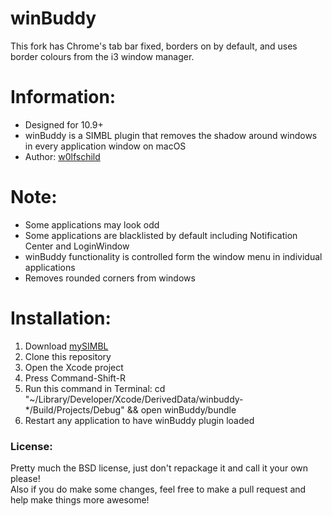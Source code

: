 # winBuddy

This fork has Chrome's tab bar fixed, borders on by default, and uses border colours from the i3 window manager.

# Information:

- Designed for 10.9+   
- winBuddy is a SIMBL plugin that removes the shadow around windows in every application window on macOS
- Author: [w0lfschild](https://github.com/w0lfschild)

# Note:

- Some applications may look odd
- Some applications are blacklisted by default including Notification Center and LoginWindow
- winBuddy functionality is controlled form the window menu in individual applications
- Removes rounded corners from windows

# Installation:

1. Download [mySIMBL](https://github.com/w0lfschild/app_updates/raw/master/mySIMBL/mySIMBL_master.zip)
1. Clone this repository
1. Open the Xcode project
1. Press Command-Shift-R
1. Run this command in Terminal:
       cd "~/Library/Developer/Xcode/DerivedData/winbuddy-*/Build/Projects/Debug" && open winBuddy/bundle
1. Restart any application to have winBuddy plugin loaded

### License:

Pretty much the BSD license, just don't repackage it and call it your own please!    
Also if you do make some changes, feel free to make a pull request and help make things more awesome!
